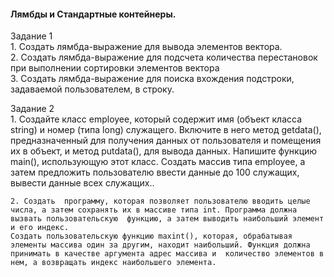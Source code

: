 #### Лямбды и  Стандартные контейнеры.   
Задание 1  
    1. Создать лямбда-выражение для вывода элементов вектора.  
    2. Создать лямбда-выражение для подсчета количества перестановок при выполнении сортировки элементов вектора  
    3. Создать лямбда-выражение для поиска вхождения подстроки, задаваемой пользователем, в строку.  
  
Задание 2  
    1. Создайте класс employee, который содержит имя (объект класса string) и номер (типа long) служащего. Включите в него метод getdata(), предназначенный для получения данных от пользователя и помещения их в объект, и метод putdata(), для вывода данных. Напишите функцию main(), использующую этот класс. Создать массив типа employee, а затем предложить пользователю ввести данные до 100 служащих,  вывести данные всех служащих..
  
    2. Создать  программу, которая позволяет пользователю вводить целые числа, а затем сохранять их в массиве типа int. Программа должна вызвать пользовательскую  функцию, а затем выводить наибольший элемент и его индекс.
    Создать пользовательскую функцию maxint(), которая, обрабатывая элементы массива один за другим, находит наибольший. Функция должна принимать в качестве аргумента адрес массива и  количество элементов в нем, а возвращать индекс наибольшего элемента.   